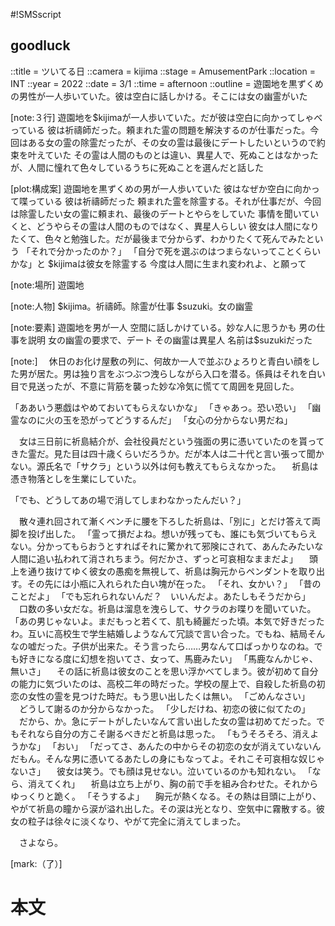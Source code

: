 #!SMSscript

## goodluck

::title = ツいてる日
::camera = kijima
::stage = AmusementPark
::location = INT
::year = 2022
::date = 3/1
::time = afternoon
::outline = 遊園地を黒ずくめの男性が一人歩いていた。彼は空白に話しかける。そこには女の幽霊がいた

[note:３行]
遊園地を$kijimaが一人歩いていた。だが彼は空白に向かってしゃべっている
彼は祈禱師だった。頼まれた霊の問題を解決するのが仕事だった。今回はある女の霊の除霊だったが、その女の霊は最後にデートしたいというので約束を叶えていた
その霊は人間のものとは違い、異星人で、死ぬことはなかったが、人間に憧れて色々しているうちに死ぬことを選んだと話した

[plot:構成案]
遊園地を黒ずくめの男が一人歩いていた
彼はなぜか空白に向かって喋っている
彼は祈禱師だった
頼まれた霊を除霊する。それが仕事だが、今回は除霊したい女の霊に頼まれ、最後のデートとやらをしていた
事情を聞いていくと、どうやらその霊は人間のものではなく、異星人らしい
彼女は人間になりたくて、色々と勉強した。だが最後まで分からず、わかりたくて死んでみたという
「それで分かったのか？」
「自分で死を選ぶのはつまらないってことくらいかな」と
$kijimaは彼女を除霊する
今度は人間に生まれ変われよ、と願って

[note:場所]
遊園地

[note:人物]
$kijima。祈禱師。除霊が仕事
$suzuki。女の幽霊

[note:要素]
遊園地を男が一人
空間に話しかけている。妙な人に思うかも
男の仕事を説明
女の幽霊の要求で、デート
その幽霊は異星人
名前は$suzukiだった

[note:]
　休日のお化け屋敷の列に、何故か一人で並ぶひょろりと青白い顔をした男が居た。男は独り言をぶつぶつ洩らしながら入口を潜る。係員はそれを白い目で見送ったが、不意に背筋を襲った妙な冷気に慌てて周囲を見回した。

「ああいう悪戯はやめておいてもらえないかな」
「きゃあっ。恐い恐い」
「幽霊なのに火の玉を恐がってどうするんだ」
「女心の分からない男だね」

　女は三日前に祈島結介が、会社役員だという強面の男に憑いていたのを貰ってきた霊だ。見た目は四十歳くらいだろうか。だが本人は二十代と言い張って聞かない。源氏名で「サクラ」という以外は何も教えてもらえなかった。
　祈島は憑き物落としを生業にしていた。

「でも、どうしてあの場で消してしまわなかったんだい？」

　散々連れ回されて漸くベンチに腰を下ろした祈島は、「別に」とだけ答えて両脚を投げ出した。
「霊って損だよね。想いが残っても、誰にも気づいてもらえない。分かってもらおうとすればそれに驚かれて邪険にされて、あんたみたいな人間に追い払われて消されちまう。何だかさ、ずっと可哀相なままだよ」
　頭上を通り抜けてゆく彼女の愚痴を無視して、祈島は胸元からペンダントを取り出す。その先には小瓶に入れられた白い塊が在った。
「それ、女かい？」
「昔のことだよ」
「でも忘れられないんだ？　いいんだよ。あたしもそうだから」
　口数の多い女だな。祈島は溜息を洩らして、サクラのお喋りを聞いていた。
「あの男じゃないよ。まだもっと若くて、肌も綺麗だった頃。本気で好きだったわ。互いに高校生で学生結婚しようなんて冗談で言い合った。でもね、結局そんなの嘘だった。子供が出来た。そう言ったら……男なんて口ばっかりなのね。でも好きになる度に幻想を抱いてさ、女って、馬鹿みたい」
「馬鹿なんかじゃ、無いさ」
　その話に祈島は彼女のことを思い浮かべてしまう。彼が初めて自分の能力に気づいたのは、高校二年の時だった。学校の屋上で、自殺した祈島の初恋の女性の霊を見つけた時だ。もう思い出したくは無い。
「ごめんなさい」
　どうして謝るのか分からなかった。
「少しだけね、初恋の彼に似てたの」
　だから、か。急にデートがしたいなんて言い出した女の霊は初めてだった。でもそれなら自分の方こそ謝るべきだと祈島は思った。
「もうそろそろ、消えようかな」
「おい」
「だってさ、あんたの中からその初恋の女が消えていないんだもん。そんな男に憑いてるあたしの身にもなってよ。それこそ可哀相な奴じゃないさ」
　彼女は笑う。でも顔は見せない。泣いているのかも知れない。
「なら、消えてくれ」
　祈島は立ち上がり、胸の前で手を組み合わせた。それからゆっくりと跪く。
「そうするよ」
　胸元が熱くなる。その熱は目頭に上がり、やがて祈島の瞳から涙が溢れ出した。その涙は光となり、空気中に霧散する。彼女の粒子は徐々に淡くなり、やがて完全に消えてしまった。

　さよなら。

[mark:（了）]

# 本文
